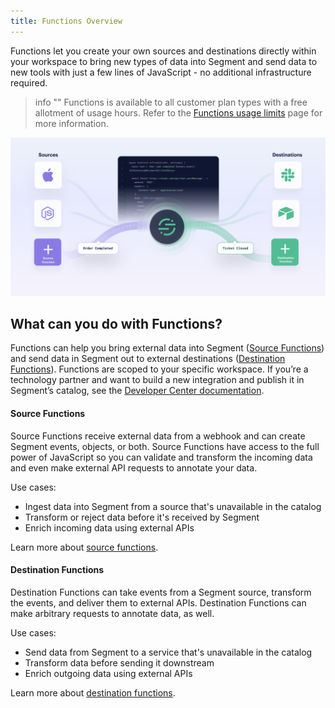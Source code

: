 ```yaml
---
title: Functions Overview
---
```


Functions let you create your own sources and destinations directly within your workspace to bring new types of data into Segment and send data to new tools with just a few lines of JavaScript - no additional infrastructure required.

> info ""
> Functions is available to all customer plan types with a free allotment of usage hours. Refer to the [Functions usage limits](/usage) page for more information.

![](images/functions_overview.png)

## What can you do with Functions?
Functions can help you bring external data into Segment ([Source Functions](/docs/connections/functions/source-functions)) and send data in Segment out to external destinations ([Destination Functions](/docs/connections/functions/destination-functions)). Functions are scoped to your specific workspace. If you’re a technology partner and want to build a new integration and publish it in Segment’s catalog, see the [Developer Center documentation](/docs/partners/).

#### Source Functions
Source Functions receive external data from a webhook and can create Segment events, objects, or both. Source Functions have access to the full power of JavaScript so you can validate and transform the incoming data and even make external API requests to annotate your data.

Use cases:
- Ingest data into Segment from a source that's unavailable in the catalog
- Transform or reject data before it's received by Segment
- Enrich incoming data using external APIs

Learn more about [source functions](/docs/connections/functions/source-functions).

#### Destination Functions
Destination Functions can take events from a Segment source, transform the events, and deliver them to external APIs. Destination Functions can make arbitrary requests to annotate data, as well.

Use cases:
- Send data from Segment to a service that's unavailable in the catalog
- Transform data before sending it downstream
- Enrich outgoing data using external APIs

Learn more about [destination functions](/docs/connections/functions/destination-functions).
